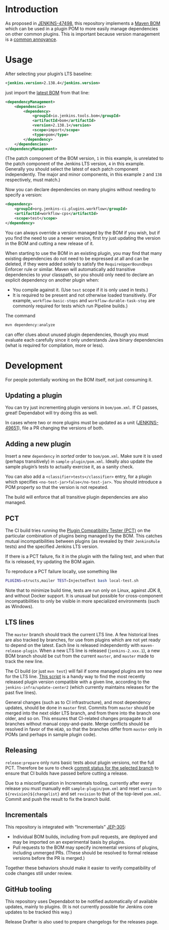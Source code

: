 # Introduction

As proposed in [JENKINS-47498](https://issues.jenkins-ci.org/browse/JENKINS-47498),
this repository implements a [Maven BOM](https://maven.apache.org/guides/introduction/introduction-to-dependency-mechanism.html#Importing_Dependencies)
which can be used in a plugin POM to more easily manage dependencies on other common plugins.
This is important because version management is a [common annoyance](https://jenkins.io/doc/developer/plugin-development/updating-parent/#understanding-requireupperbounddeps-failures-and-fixes).

# Usage

After selecting your plugin’s LTS baseline:

```xml
<jenkins.version>2.138.4</jenkins.version>
```

just import the [latest BOM](https://github.com/jenkinsci/bom/releases) from that line:

```xml
<dependencyManagement>
    <dependencies>
        <dependency>
            <groupId>io.jenkins.tools.bom</groupId>
            <artifactId>bom</artifactId>
            <version>2.138.1</version>
            <scope>import</scope>
            <type>pom</type>
        </dependency>
    </dependencies>
</dependencyManagement>
```

(The patch component of the BOM version, `1` in this example,
is unrelated to the patch component of the Jenkins LTS version, `4` in this example.
Generally you should select the latest of each patch component independently.
The major and minor components, in this example `2` and `138` respectively, must match.)

Now you can declare dependencies on many plugins without needing to specify a version:

```xml
<dependency>
    <groupId>org.jenkins-ci.plugins.workflow</groupId>
    <artifactId>workflow-cps</artifactId>
    <scope>test</scope>
</dependency>
```

You can always override a version managed by the BOM if you wish,
but if you find the need to use a newer version,
first try just updating the version in the BOM and cutting a new release of it.

When starting to use the BOM in an existing plugin,
you may find that many existing dependencies do not need to be expressed at all and can be deleted,
if they were added solely to satisfy the `RequireUpperBoundDeps` Enforcer rule or similar.
Maven will automatically add transitive dependencies to your classpath,
so you should only need to declare an explicit dependency on another plugin when:

* You compile against it. (Use `test` scope if it is only used in tests.)
* It is required to be present and not otherwise loaded transitively.
  (For example, `workflow-basic-steps` and `workflow-durable-task-step` are commonly required for tests which run Pipeline builds.)

The command

```sh
mvn dependency:analyze
```

can offer clues about unused plugin dependencies,
though you must evaluate each carefully since it only understands Java binary dependencies
(what is required for compilation, more or less).

# Development

For people potentially working on the BOM itself, not just consuming it.

## Updating a plugin

You can try just incrementing plugin versions in `bom/pom.xml`.
If CI passes, great!
Dependabot will try doing this as well.

In cases where two or more plugins must be updated as a unit
([JENKINS-49651](https://issues.jenkins-ci.org/browse/JENKINS-49651)),
file a PR changing the versions of both.

## Adding a new plugin

Insert a new `dependency` in _sorted_ order to `bom/pom.xml`.
Make sure it is used (perhaps transitively) in `sample-plugin/pom.xml`.
Ideally also update the sample plugin’s tests to actually exercise it,
as a sanity check.

You can also add a `<classifier>tests</classifier>` entry,
for a plugin which specifies `<no-test-jar>false</no-test-jar>`.
You should introduce a POM property so that the version is not repeated.

The build will enforce that all transitive plugin dependencies are also managed.

## PCT

The CI build tries running the [Plugin Compatibility Tester (PCT)](https://github.com/jenkinsci/plugin-compat-tester/)
on the particular combination of plugins being managed by the BOM.
This catches mutual incompatibilities between plugins
(as revealed by their `JenkinsRule` tests)
and the specified Jenkins LTS version.

If there is a PCT failure, fix it in the plugin with the failing test,
and when that fix is released, try updating the BOM again.

To reproduce a PCT failure locally, use something like

```sh
PLUGINS=structs,mailer TEST=InjectedTest bash local-test.sh
```

Note that to minimize build time, tests are run only on Linux, against JDK 8, and without Docker support.
It is unusual but possible for cross-component incompatibilities to only be visible in more specialized environments (such as Windows).

## LTS lines

The `master` branch should track the current LTS line.
A few historical lines are also tracked by branches,
for use from plugins which are not yet ready to depend on the latest.
Each line is released independently with `maven-release-plugin`.
When a new LTS line is released (`jenkins-2.xxx.1`),
a new BOM branch should be cut from the current `master`,
and `master` made to track the new line.

The CI build (or just `mvn test`) will fail if some managed plugins are too new for the LTS line.
[This script](https://gist.github.com/jglick/0a85759ea65f60e107ac5a85a5032cae)
is a handy way to find the most recently released plugin version compatible with a given line,
according to the `jenkins-infra/update-center2` (which currently maintains releases for the past five lines).

General changes (such as to CI infrastructure), and most dependency updates, should be done in `master` first.
Commits from `master` should be merged into the next older LTS branch,
and from there into the branch one older, and so on.
This ensures that CI-related changes propagate to all branches without manual copy-and-paste.
Merge conflicts should be resolved in favor of the `HEAD`,
so that the branches differ from `master` only in POMs (and perhaps in sample plugin code).

## Releasing

`release:prepare` only runs basic tests about plugin versions, not the full PCT.
Therefore be sure to check [commit status for the selected branch](https://github.com/jenkinsci/bom/commits/master)
to ensure that CI builds have passed before cutting a release.

Due to a misconfiguration in Incrementals tooling,
currently after every release you must manually edit `sample-plugin/pom.xml`
and reset `version` to `${revision}${changelist}`
and set `revision` to that of the top-level `pom.xml`.
Commit and push the result to fix the branch build.

## Incrementals

This repository is integrated with “Incrementals” [JEP-305](https://jenkins.io/jep/305):

* Individual BOM builds, including from pull requests, are deployed and may be imported on an experimental basis by plugins.
* Pull requests to the BOM may specify incremental versions of plugins, including unmerged PRs.
  (These should be resolved to formal release versions before the PR is merged.)

Together these behaviors should make it easier to verify compatibility of code changes still under review.

## GitHub tooling

This repository uses Dependabot to be notified automatically of available updates, mainly to plugins.
(It is not currently possible for Jenkins core updates to be tracked this way.)

Release Drafter is also used to prepare changelogs for the releases page.
